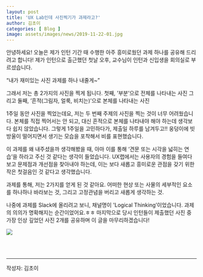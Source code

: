 ```yaml
---
layout: post
title: 'UX Lab인데 사진찍기가 과제라고?'
author: 김초이
categories: [ Blog ]
image: assets/images/news/2019-11-22-01.jpg
---
```

안녕하세요! 오늘은 제가 인턴 기간 때 수행한 아주 흥미로웠던 과제 하나를 공유해 드리려고 합니다!
제가 인턴으로 출근했던 첫날 오후, 교수님이 인턴과 신입생을 회의실로 부르셨습니다.

“내가 재미있는 사진 과제를 하나 내줄게~”

그래서 저는 총 2가지의 사진을 찍게 됩니다.
첫째, ’부분’으로 전체를 나타내는 사진
그리고 둘째, ’흔적(그림자, 얼룩, 비치는)’으로 본체를 나타내는 사진

1주일 동안 사진을 찍었는데요, 저는 두 번째 주제의 사진을 찍는 것이 너무 어려웠습니다. 본체를 직접 찍어서는 안 되고, 대신 흔적으로 본체를 나타내야 해야 하는데 생각보다 쉽지 않았습니다. 그렇게 1주일을 고민하다가, 제출일 하루를 남겨두고!! 웅덩이에 빗방울이 떨어지면서 생기는 모습을 포착해서 비를 표현했습니다.

이 과제를 왜 내주셨을까 생각해봤을 때, 아마 이를 통해 ‘견문 또는 시각을 넓히는 연습’을 하라고 주신 것 같다는 생각이 들었습니다. UX랩에서는 사용자의 경험을 들여다보고 문제점과 개선점을 찾아내야 하는데, 이는 보다 새롭고 흥미로운 관점을 갖기 위한 작은 첫걸음인 것 같다고 생각했습니다.

과제를 통해, 저는 2가지를 얻게 된 것 같아요.
어떠한 현상 또는 사물의 세부적인 요소를 하나하나 바라보는 것, 그리고 고정관념을 버리고 새롭게 생각하는 것.

나중에 과제를 Slack에 올리려고 보니, 채널명이 'Logical Thinking’이었습니다. 과제의 의의가 명확해지는 순간이었어요.ㅎㅎ 마지막으로 당시 인턴들이 제출했던 사진 중 가장 인상 깊었던 사진 2개를 공유하며 이 글을 마무리하겠습니다!

<img src="{{site.baseurl}}/assets/images/news/2019-11-22-01.jpg">

<br><br>
<hr>
작성자: 김초이 <br>
